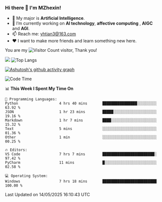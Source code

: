 ### Hi there 👋 I'm MZhexin!

- 💬 My major is **Artificial Intelligence**.
- 🔭 I’m currently working on **AI technology**, **affective computing** , **AIGC** and **AGI**.
- 📫 Reach me: <yhtian3@163.com>
- :heart: I want to make more friends and learn something new here.

You are my ![Visitor Count](https://profile-counter.glitch.me/MZhexin/count.svg) visitor, Thank you!

 ![](https://github-readme-stats.vercel.app/api?username=MZhexin&show_icons=true&theme=transparent) ![Top Langs](https://github-readme-stats.vercel.app/api/top-langs/?username=MZhexin&layout=compact&theme=tokyonight) 

[![Ashutosh's github activity graph](https://github-readme-activity-graph.vercel.app/graph?username=MZhexin)](https://github.com/ashutosh00710/github-readme-activity-graph)



<!--START_SECTION:waka-->
![Code Time](http://img.shields.io/badge/Code%20Time-395%20hrs%2057%20mins-blue)

📊 **This Week I Spent My Time On** 

```text
💬 Programming Languages: 
Python                   4 hrs 40 mins       ████████████████░░░░░░░░░   63.92 % 
JSON                     1 hr 23 mins        █████░░░░░░░░░░░░░░░░░░░░   19.16 % 
Markdown                 1 hr 7 mins         ████░░░░░░░░░░░░░░░░░░░░░   15.32 % 
Text                     5 mins              ░░░░░░░░░░░░░░░░░░░░░░░░░   01.36 % 
Other                    1 min               ░░░░░░░░░░░░░░░░░░░░░░░░░   00.25 % 

🔥 Editors: 
VS Code                  7 hrs 7 mins        ████████████████████████░   97.42 % 
PyCharm                  11 mins             █░░░░░░░░░░░░░░░░░░░░░░░░   02.58 % 

💻 Operating System: 
Windows                  7 hrs 18 mins       █████████████████████████   100.00 % 
```


 Last Updated on 14/05/2025 16:10:43 UTC
<!--END_SECTION:waka-->


